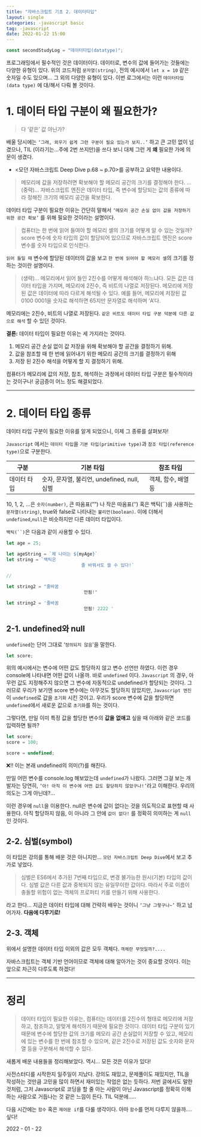 ```yaml
---
title: "자바스크립트 기초 2. 데이터타입"
layout: single
categories: -javascript basic
tag: -javascript
date: 2022-01-22 15:00
---
```


```jsx
const secondStudyLog = "데이터타입(datatype)";
```

프로그래밍에서 필수적인 것은 데이터이다. 데이터로, 변수의 값에 들어가는 것들에는 다양한 유형이 있다. 위의 코드처럼 `문자열(string)`, 전의 예시에서 `let x = 10` 같은 숫자일 수도 있으며... 그 외의 다양한 유형이 있다. 이번 로그에서는 이런 `데이터타입(data type)` 에 대/해서 다뤄 볼 것이다.

# 1. 데이터 타입 구분이 왜 필요한가?

> 다 ‘같은’ 값 아닌가?

배울 당시에는 `‘그래, 외우기 쉽게 그런 구분이 필요 있는가 보지..’` 하고 큰 고민 없이 넘겼으나, TIL (이라기는...주에 2번 쓰지만)을 쓰다 보니 대체 그런 게 **왜** 필요한 가에 의문이 생겼다.

- <모던 자바스크립트 Deep Dive p.68 ~ p.70>를 공부하고 요약한 내용이다.

> 메모리에 값을 저장하려면 확보해야 할 메모리 공간의 크기를 결정해야 한다. ...(중략)... 자바스크립트 엔진은 데이터 타입, 즉 변수에 할당되는 값의 종류에 따라 정해진 크기의 메모리 공간을 확보한다.

데이터 타입 구분이 필요한 이유는 간단히 말해서 `‘메모리 공간 손실 없이 값을 저장하기 위한 공간 확보’` 를 위해 필요한 것이라는 설명이다.

> 컴퓨터는 한 번에 읽어 들여야 할 메모리 셀의 크기를 어떻게 알 수 있는 것일까? score 변수에 숫자 타입의 값이 할당되어 있으므로 자바스크립트 엔진은 score 변수를 숫자 타입으로 인식한다.

`읽어 들일 때` 변수에 할당된 데이터의 값을 보고 `한 번에 읽어야 할 메모리 셀`의 크기를 정하는 것이란 설명이다.

> (생략)... 메모리에서 읽어 들인 2진수를 어떻게 해석해야 하느냐다. 모든 값은 데이터 타입을 가지며, 메모리에 2진수, 즉 비트의 나열로 저장된다. 메모리에 저장된 값은 데이터에 따라 다르게 해석될 수 있다. 예를 들어, 메모리에 저장된 값 0100 0001을 숫자로 해석하면 65지만 문자열로 해석하며 ‘A’다.

메모리에는 2진수, 비트의 나열로 저장된다. `같은 비트도 데이터 타입 구분 덕분에 다른 값으로 해석` 할 수 있던 것이다.

**결론:** 데이터 타입이 필요한 이유는 세 가지라는 것이다.

1. 메모리 공간 손실 없이 값 저장을 위해 확보해야 할 공간을 결정하기 위해.
2. 값을 참조할 때 한 번에 읽어내기 위한 메모리 공간의 크기를 결정하기 위해
3. 저장 된 2진수 해석을 어떻게 할 지 결정하기 위해.

컴퓨터가 메모리에 값의 저장, 참조, 해석하는 과정에서 데이터 타입 구분은 필수적이라는 것이구나! 궁금증이 어느 정도 해결되었다.

---

# 2. 데이터 타입 종류

데이터 타입 구분이 필요한 이유를 알게 되었으니, 이제 그 종류를 살펴보자!

`Javascript` 에서는 `데이터 타입`을 `기본 타입(primitive type)`과 `참조 타입(reference type)`으로 구분한다.

| 구분        | 기본 타입                                   | 참조 타입           |
| ----------- | ------------------------------------------- | ------------------- |
| 데이터 타입 | 숫자, 문자열, 불리언, undefined, null, 심벌 | 객체, 함수, 배열 등 |

10, 1, 2, ...은 `숫자(number)`, 큰 따옴표(””) 나 작은 따옴표(’’) 혹은 백틱(``)을 사용하는 `문자열(string)`, true와 false로 나타내는 `불리언(boolean)`. 이에 더해서 `undefined`,`null`은 비슷하지만 다른 데이터 타입이다.

` 백틱(``) `은 다음과 같이 사용할 수 있다.

```jsx
let age = 25;

let ageString = `제 나이는 ${myAge}`
let string = `백틱은
							줄 바꿔서도 쓸 수 있다!`

//

let string2 = "줄바꿈
							 안됨!"

let string2 = '줄바꿈
							 안됨! 2222 '
```

## 2-1. undefined와 null

`undefined`는 단어 그대로 ‘`정의되지 않음`'을 말한다.

```jsx
let score;
```

위의 예시에서는 변수에 어떤 값도 할당하지 않고 변수 선언만 하였다. 이런 경우 console에 나타내면 어떤 값이 나올까. 바로 `undefined` 이다. `Javascript` 의 경우, 아무런 값도 지정해주지 않으면 그 변수에 자동적으로 undefined가 할당되는 것이다. 그러므로 우리가 보기엔 score 변수에는 아무것도 할당하지 않았지만, `Javascript 엔진`이 `undefined`로 값을 `초기화` 시킨 것이고. 우리가 score 변수에 값을 할당하면 `undefined`에서 새로운 값으로 `초기화`를 하는 것이다.

그렇다면, 만일 이미 특정 값을 할당한 변수의 **값을** **없애고** 싶을 때 아래와 같은 코드를 입력하면 될까?

```jsx
let score;
score = 100;

score = undefined;
```

❌!! 이는 본래 undefined의 의미(?)를 해친다.

만일 어떤 변수를 console.log 해보았는데 `undefined`가 나왔다. 그러면 그걸 보는 개발자는 당연히, `‘아! 아직 이 변수에 어떤 값도 할당하지 않았구나!’`라고 이해한다. 우리의 의도는 그게 아닌데?...

이런 경우에 `null`을 이용한다. null은 변수에 값이 없다는 것을 의도적으로 표현할 때 사용한다. 아직 할당하지 않음, 이 아니라 그 안에 `값이 없다!` 를 정확히 의미하는 게 `null`인 것이다.

## 2-2. 심벌(symbol)

이 타입은 강의를 통해 배운 것은 아니지만... `모던 자바스크립트 Deep Dive`에서 보고 추가로 넣었다.

> 심벌은 ES6에서 추가된 7번째 타입으로, 변경 불가능한 원시(기본) 타입의 값이다. 심벌 값은 다른 값과 중복되지 않는 유일무이한 값이다. 따라서 주로 이름이 충돌할 위험이 없는 객체의 프로퍼티 키를 만들기 위해 사용한다.

라고 한다... 지금은 데이터 타입에 대해 간략히 배우는 것이니 `‘그냥 그렇구나~’` 하고 넘어가자. **다음에 다루기로!**

## 2-3. 객체

위에서 설명한 데이터 타입 이외의 값은 모두 객체다. `객체란 무엇일까?....`

자바스크립트는 객체 기반 언어이므로 객체에 대해 알아가는 것이 중요할 것이다. 이는 앞으로 차근히 다루도록 하겠다!

---

# 정리

> 데이터 타입이 필요한 이유는, 컴퓨터는 데이터를 2진수의 형태로 메모리에 저장하고, 참조하고, 알맞게 해석하기 때문에 필요한 것이다. 데이터 타입 구분이 있기 때문에 변수에 할당한 값의 크기를 메모리 공간 손실없이 저장할 수 있고, 메모리에 있는 변수를 한 번에 참조할 수 있으며, 같은 2진수로 저장된 값도 숫자와 문자열 등을 구분해서 해석할 수 있다.

새롭게 배운 내용들을 정리해보았다. 역시... 모든 것은 이유가 있다!

사전스터디를 시작한지 일주일이 지났다. 강의도 재밌고, 문제풀이도 재밌지만, TIL을 작성하는 것만큼 고민을 많이 하면서 재미있는 작업은 없는 듯하다. 저번 글에서도 말한 것처럼, 그저 Javascript로 코딩을 할 줄 아는 사람이 아닌 Javascript를 정확히 이해하는 사람으로 거듭나는 것 같은 느낌이 든다. TIL 덕분에.....

다음 시간에는 `함수` 혹은 `제어문 if`를 다룰 생각이다. 아마 `함수`를 먼저 다루지 않을까....싶다!

2022 - 01 - 22
